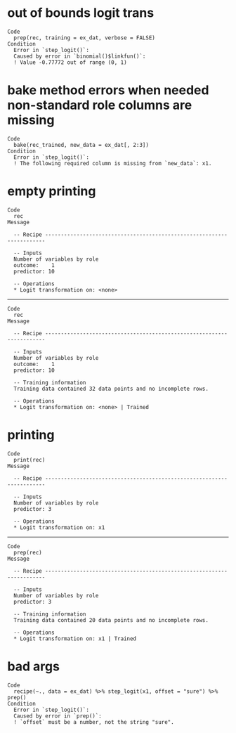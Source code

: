 # out of bounds logit trans

    Code
      prep(rec, training = ex_dat, verbose = FALSE)
    Condition
      Error in `step_logit()`:
      Caused by error in `binomial()$linkfun()`:
      ! Value -0.77772 out of range (0, 1)

# bake method errors when needed non-standard role columns are missing

    Code
      bake(rec_trained, new_data = ex_dat[, 2:3])
    Condition
      Error in `step_logit()`:
      ! The following required column is missing from `new_data`: x1.

# empty printing

    Code
      rec
    Message
      
      -- Recipe ----------------------------------------------------------------------
      
      -- Inputs 
      Number of variables by role
      outcome:    1
      predictor: 10
      
      -- Operations 
      * Logit transformation on: <none>

---

    Code
      rec
    Message
      
      -- Recipe ----------------------------------------------------------------------
      
      -- Inputs 
      Number of variables by role
      outcome:    1
      predictor: 10
      
      -- Training information 
      Training data contained 32 data points and no incomplete rows.
      
      -- Operations 
      * Logit transformation on: <none> | Trained

# printing

    Code
      print(rec)
    Message
      
      -- Recipe ----------------------------------------------------------------------
      
      -- Inputs 
      Number of variables by role
      predictor: 3
      
      -- Operations 
      * Logit transformation on: x1

---

    Code
      prep(rec)
    Message
      
      -- Recipe ----------------------------------------------------------------------
      
      -- Inputs 
      Number of variables by role
      predictor: 3
      
      -- Training information 
      Training data contained 20 data points and no incomplete rows.
      
      -- Operations 
      * Logit transformation on: x1 | Trained

# bad args

    Code
      recipe(~., data = ex_dat) %>% step_logit(x1, offset = "sure") %>% prep()
    Condition
      Error in `step_logit()`:
      Caused by error in `prep()`:
      ! `offset` must be a number, not the string "sure".

